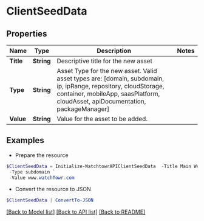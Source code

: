 # ClientSeedData
## Properties

Name | Type | Description | Notes
------------ | ------------- | ------------- | -------------
**Title** | **String** | Descriptive title for the new asset | 
**Type** | **String** | Asset Type for the new asset. Valid asset types are: [domain, subdomain, ip, ipRange, repository, cloudStorage, container, mobileApp, saasPlatform, cloudAsset, apiDocumentation, packageManager] | 
**Value** | **String** | Value for the asset to be added. | 

## Examples

- Prepare the resource
```powershell
$ClientSeedData = Initialize-WatchtowrAPIClientSeedData  -Title Main Website `
 -Type subdomain `
 -Value www.watchTowr.com
```

- Convert the resource to JSON
```powershell
$ClientSeedData | ConvertTo-JSON
```

[[Back to Model list]](../README.md#documentation-for-models) [[Back to API list]](../README.md#documentation-for-api-endpoints) [[Back to README]](../README.md)

